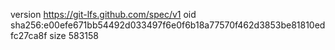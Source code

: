 version https://git-lfs.github.com/spec/v1
oid sha256:e00efe671bb54492d033497f6e0f6b18a77570f462d3853be81810edfc27ca8f
size 583158
